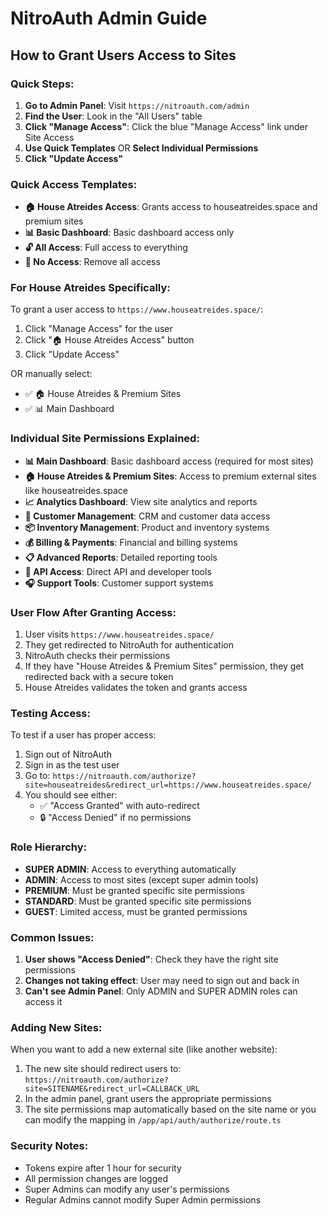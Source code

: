 # NitroAuth Admin Guide

## How to Grant Users Access to Sites

### Quick Steps:

1. **Go to Admin Panel**: Visit `https://nitroauth.com/admin`
2. **Find the User**: Look in the "All Users" table
3. **Click "Manage Access"**: Click the blue "Manage Access" link under Site Access
4. **Use Quick Templates** OR **Select Individual Permissions**
5. **Click "Update Access"**

### Quick Access Templates:

- **🏠 House Atreides Access**: Grants access to houseatreides.space and premium sites
- **📊 Basic Dashboard**: Basic dashboard access only
- **🔓 All Access**: Full access to everything
- **🚫 No Access**: Remove all access

### For House Atreides Specifically:

To grant a user access to `https://www.houseatreides.space/`:

1. Click "Manage Access" for the user
2. Click "🏠 House Atreides Access" button
3. Click "Update Access"

OR manually select:
- ✅ 🏠 House Atreides & Premium Sites
- ✅ 📊 Main Dashboard

### Individual Site Permissions Explained:

- **📊 Main Dashboard**: Basic dashboard access (required for most sites)
- **🏠 House Atreides & Premium Sites**: Access to premium external sites like houseatreides.space
- **📈 Analytics Dashboard**: View site analytics and reports
- **👥 Customer Management**: CRM and customer data access
- **📦 Inventory Management**: Product and inventory systems
- **💰 Billing & Payments**: Financial and billing systems
- **📋 Advanced Reports**: Detailed reporting tools
- **🔧 API Access**: Direct API and developer tools
- **🎧 Support Tools**: Customer support systems

### User Flow After Granting Access:

1. User visits `https://www.houseatreides.space/`
2. They get redirected to NitroAuth for authentication
3. NitroAuth checks their permissions
4. If they have "House Atreides & Premium Sites" permission, they get redirected back with a secure token
5. House Atreides validates the token and grants access

### Testing Access:

To test if a user has proper access:

1. Sign out of NitroAuth
2. Sign in as the test user
3. Go to: `https://nitroauth.com/authorize?site=houseatreides&redirect_url=https://www.houseatreides.space/`
4. You should see either:
   - ✅ "Access Granted" with auto-redirect
   - 🔒 "Access Denied" if no permissions

### Role Hierarchy:

- **SUPER ADMIN**: Access to everything automatically
- **ADMIN**: Access to most sites (except super admin tools)
- **PREMIUM**: Must be granted specific site permissions
- **STANDARD**: Must be granted specific site permissions
- **GUEST**: Limited access, must be granted permissions

### Common Issues:

1. **User shows "Access Denied"**: Check they have the right site permissions
2. **Changes not taking effect**: User may need to sign out and back in
3. **Can't see Admin Panel**: Only ADMIN and SUPER ADMIN roles can access it

### Adding New Sites:

When you want to add a new external site (like another website):

1. The new site should redirect users to: `https://nitroauth.com/authorize?site=SITENAME&redirect_url=CALLBACK_URL`
2. In the admin panel, grant users the appropriate permissions
3. The site permissions map automatically based on the site name or you can modify the mapping in `/app/api/auth/authorize/route.ts`

### Security Notes:

- Tokens expire after 1 hour for security
- All permission changes are logged
- Super Admins can modify any user's permissions
- Regular Admins cannot modify Super Admin permissions